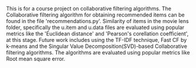 This is for a course project on collaborative filtering algorithms. The Collaborative filtering algorithm for obtaining recommended items can be found in the file 'recommendations.py'. Similarity of items in the movie lens folder, specifically the u.item and u.data files are evaluated using popular metrics like the 'Euclidean distance' and 'Pearson's corellation coefficient', at this stage. Future work includes using the TF-IDF technique, Fast CF by k-means and the Singular Value Decomposition(SVD)-based Collaborative filtering algorithms. The algorithms are evaluated using popular metrics like Root mean square error.
